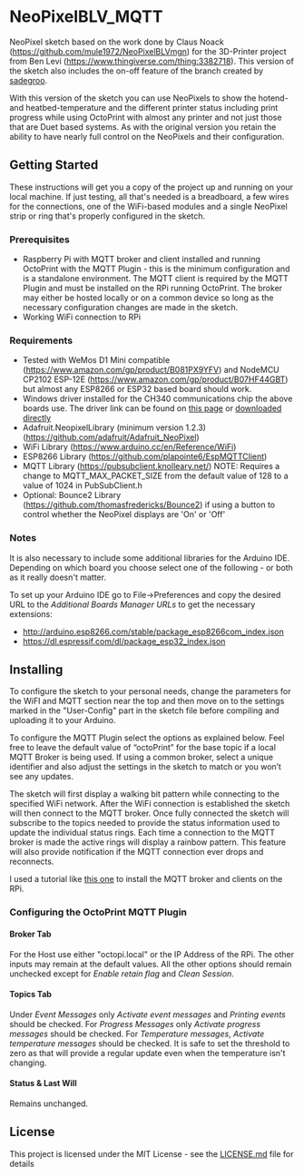 # NeoPixelBLV_MQTT
NeoPixel sketch based on the work done by Claus Noack (https://github.com/mule1972/NeoPixelBLVmgn) for the 3D-Printer project from Ben Levi (https://www.thingiverse.com/thing:3382718). This version of the sketch also includes the on-off feature of the branch created by [sadegroo](https://github.com/sadegroo).

With this version of the sketch you can use NeoPixels to show the hotend- and heatbed-temperature and the different printer status including print progress while using OctoPrint with almost any printer and not just those that are Duet based systems. As with the original version you retain the ability to have nearly full control on the NeoPixels and their configuration.

## Getting Started
These instructions will get you a copy of the project up and running on your local machine. If just testing, all that's needed is a breadboard, a few wires for the connections, one of the WiFi-based modules and a single NeoPixel strip or ring that's properly configured in the sketch.

### Prerequisites
* Raspberry Pi with MQTT broker and client installed and running OctoPrint with the MQTT Plugin - this is the minimum configuration and is a standalone environment. The MQTT client is required by the MQTT Plugin and must be installed on the RPi running OctoPrint. The broker may either be hosted locally or on a common device so long as the necessary configuration changes are made in the sketch.
* Working WiFi connection to RPi

### Requirements
* Tested with WeMos D1 Mini compatible (https://www.amazon.com/gp/product/B081PX9YFV) and NodeMCU CP2102 ESP-12E (https://www.amazon.com/gp/product/B07HF44GBT) but almost any ESP8266 or ESP32 based board should work.
* Windows driver installed for the CH340 communications chip the above boards use. The driver link can be found on [this page](https://www.arduined.eu/ch340g-converter-windows-7-driver-download/) or [downloaded directly](https://www.arduined.eu/files/CH341SER.zip)
* Adafruit.NeopixelLibrary (minimum version 1.2.3) (https://github.com/adafruit/Adafruit_NeoPixel)
* WiFi Library (https://www.arduino.cc/en/Reference/WiFi)
* ESP8266 Library (https://github.com/plapointe6/EspMQTTClient)
* MQTT Library (https://pubsubclient.knolleary.net/) NOTE: Requires a change to MQTT_MAX_PACKET_SIZE from the default value of 128 to a value of 1024 in PubSubClient.h
* Optional: Bounce2 Library (https://github.com/thomasfredericks/Bounce2) if using a button to control whether the NeoPixel displays are 'On' or 'Off'

### Notes
It is also necessary to include some additional libraries for the Arduino IDE. Depending on which board you choose select one of the following - or both as it really doesn't matter.

To set up your Arduino IDE go to File->Preferences and copy the desired URL to the *Additional Boards Manager URLs* to get the necessary extensions:
* http://arduino.esp8266.com/stable/package_esp8266com_index.json
* https://dl.espressif.com/dl/package_esp32_index.json

## Installing
To configure the sketch to your personal needs, change the parameters for the WiFI and MQTT section near the top and then move on to the settings marked in the "User-Config" part in the sketch file before compiling and uploading it to your Arduino.

To configure the MQTT Plugin select the options as explained below. Feel free to leave the default value of “octoPrint” for the base topic if a local MQTT Broker is being used. If using a common broker, select a unique identifier and also adjust the settings in the sketch to match or you won’t see any updates.

The sketch will first display a walking bit pattern while connecting to the specified WiFi network. After the WiFi connection is established the sketch will then connect to the MQTT broker. Once fully connected the sketch will subscribe to the topics needed to provide the status information used to update the individual status rings. Each time a connection to the MQTT broker is made the active rings will display a rainbow pattern. This feature will also provide notification if the MQTT connection ever drops and reconnects.

I used a tutorial like [this one](https://randomnerdtutorials.com/how-to-install-mosquitto-broker-on-raspberry-pi/) to install the MQTT broker and clients on the RPi.

### Configuring the OctoPrint MQTT Plugin

#### Broker Tab
For the Host use either "octopi.local" or the IP Address of the RPi. The other inputs may remain at the default values. All the other options should remain unchecked except for *Enable retain flag* and *Clean Session*.

#### Topics Tab
Under *Event Messages* only *Activate event messages* and *Printing events* should be checked. For *Progress Messages* only *Activate progress messages* should be checked. For *Temperature messages*, *Activate temperature messages* should be checked. It is safe to set the threshold to zero as that will provide a regular update even when the temperature isn't changing.

#### Status & Last Will
Remains unchanged.

## License

This project is licensed under the MIT License - see the [LICENSE.md](LICENSE.md) file for details
